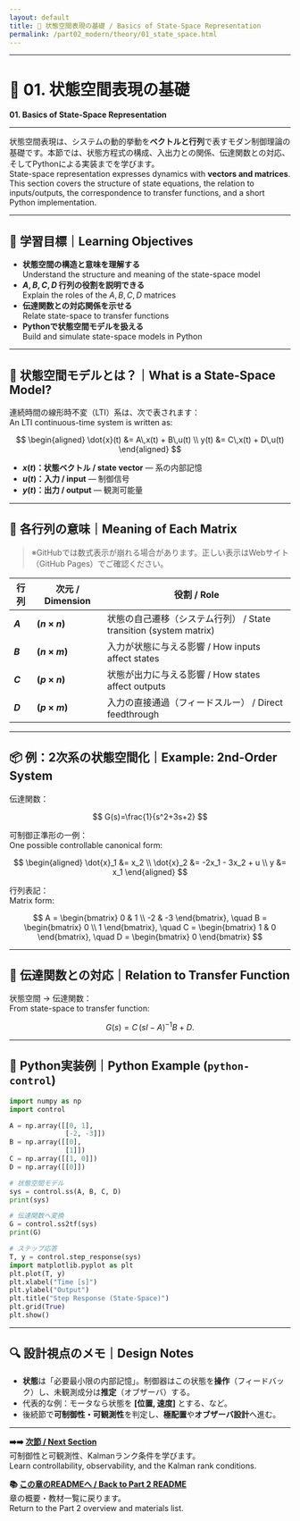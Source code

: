 ```yaml
---
layout: default
title: 🧮 状態空間表現の基礎 / Basics of State-Space Representation
permalink: /part02_modern/theory/01_state_space.html
---
```


---

# 🧮 01. 状態空間表現の基礎  
**01. Basics of State-Space Representation**

---

状態空間表現は、システムの動的挙動を**ベクトルと行列**で表すモダン制御理論の基礎です。本節では、状態方程式の構成、入出力との関係、伝達関数との対応、そしてPythonによる実装までを学びます。  
State-space representation expresses dynamics with **vectors and matrices**. This section covers the structure of state equations, the relation to inputs/outputs, the correspondence to transfer functions, and a short Python implementation.

---

## 🎯 学習目標｜Learning Objectives
- **状態空間の構造と意味を理解する**  
  Understand the structure and meaning of the state-space model  
- **$A,B,C,D$ 行列の役割を説明できる**  
  Explain the roles of the $A,B,C,D$ matrices  
- **伝達関数との対応関係を示せる**  
  Relate state-space to transfer functions  
- **Pythonで状態空間モデルを扱える**  
  Build and simulate state-space models in Python

---

## 📘 状態空間モデルとは？｜What is a State-Space Model?
連続時間の線形時不変（LTI）系は、次で表されます：  
An LTI continuous-time system is written as:

$$
\begin{aligned}
\dot{x}(t) &= A\,x(t) + B\,u(t) \\
y(t) &= C\,x(t) + D\,u(t)
\end{aligned}
$$

- **$x(t)$：状態ベクトル / state vector** — 系の内部記憶  
- **$u(t)$：入力 / input** — 制御信号  
- **$y(t)$：出力 / output** — 観測可能量

---

## 🧠 各行列の意味｜Meaning of Each Matrix  
> ※GitHubでは数式表示が崩れる場合があります。正しい表示はWebサイト（GitHub Pages）でご確認ください。

| 行列 | 次元 / Dimension | 役割 / Role |
|---|---|---|
| **$A$** | **$(n \times n)$** | 状態の自己遷移（システム行列） / State transition (system matrix) |
| **$B$** | **$(n \times m)$** | 入力が状態に与える影響 / How inputs affect states |
| **$C$** | **$(p \times n)$** | 状態が出力に与える影響 / How states affect outputs |
| **$D$** | **$(p \times m)$** | 入力の直接通過（フィードスルー） / Direct feedthrough |

---

## 📦 例：2次系の状態空間化｜Example: 2nd-Order System
伝達関数：

$$
G(s)=\frac{1}{s^2+3s+2}
$$

可制御正準形の一例：  
One possible controllable canonical form:

$$
\begin{aligned}
\dot{x}_1 &= x_2 \\
\dot{x}_2 &= -2x_1 - 3x_2 + u \\
y &= x_1
\end{aligned}
$$

行列表記：  
Matrix form:

$$
A = \begin{bmatrix}
0 & 1 \\
-2 & -3
\end{bmatrix}, \quad
B = \begin{bmatrix}
0 \\
1
\end{bmatrix}, \quad
C = \begin{bmatrix}
1 & 0
\end{bmatrix}, \quad
D = \begin{bmatrix}
0
\end{bmatrix}
$$

---

## 🔁 伝達関数との対応｜Relation to Transfer Function
状態空間 $\rightarrow$ 伝達関数：  
From state-space to transfer function:

$$
G(s)=C\,(sI-A)^{-1}B + D.
$$

---

## 🔧 Python実装例｜Python Example (`python-control`)
```python
import numpy as np
import control

A = np.array([[0, 1],
              [-2, -3]])
B = np.array([[0],
              [1]])
C = np.array([[1, 0]])
D = np.array([[0]])

# 状態空間モデル
sys = control.ss(A, B, C, D)
print(sys)

# 伝達関数へ変換
G = control.ss2tf(sys)
print(G)

# ステップ応答
T, y = control.step_response(sys)
import matplotlib.pyplot as plt
plt.plot(T, y)
plt.xlabel("Time [s]")
plt.ylabel("Output")
plt.title("Step Response (State-Space)")
plt.grid(True)
plt.show()
```

---

## 🔍 設計視点のメモ｜Design Notes
- **状態**は「必要最小限の内部記憶」。制御器はこの状態を**操作**（フィードバック）し、未観測成分は**推定**（オブザーバ）する。  
- 代表的な例：モータなら状態を **[位置, 速度]** とする、など。  
- 後続節で**可制御性・可観測性**を判定し、**極配置**や**オブザーバ設計**へ進む。

---

**➡️➡️ [次節 / Next Section](https://samizo-aitl.github.io/EduController/part02_modern/theory/02_controllability.html)**  
可制御性と可観測性、Kalmanランク条件を学びます。  
Learn controllability, observability, and the Kalman rank conditions.

**📚 [この章のREADMEへ / Back to Part 2 README](https://samizo-aitl.github.io/EduController/part02_modern/README.html)**  
章の概要・教材一覧に戻ります。  
Return to the Part 2 overview and materials list.
